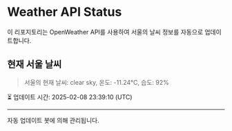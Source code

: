 
# Weather API Status

이 리포지토리는 OpenWeather API를 사용하여 서울의 날씨 정보를 자동으로 업데이트합니다.

## 현재 서울 날씨
> 서울의 현재 날씨: clear sky, 온도: -11.24°C, 습도: 92%

⏳ 업데이트 시간: 2025-02-08 23:39:10 (UTC)

---
자동 업데이트 봇에 의해 관리됩니다.
